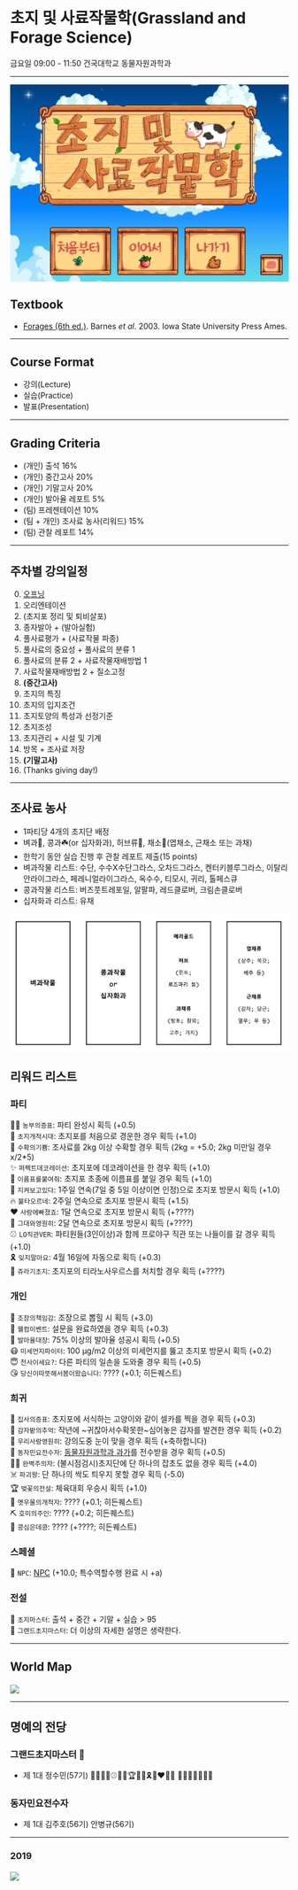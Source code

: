# 초지 및 사료작물학(Grassland and Forage Science)
금요일 09:00 - 11:50 건국대학교 동물자원과학과  

--------------------------------------
<img src="head.png" align="center" />  

## Textbook
- [Forages (6th ed.)](https://www.nhbs.com/forages-volume-1-book). Barnes *et al*. 2003. Iowa State University Press Ames.  
--------------------------------------

## Course Format
- 강의(Lecture)
- 실습(Practice)
- 발표(Presentation)
--------------------------------------

## Grading Criteria
- (개인) 출석 16% 
- (개인) 중간고사 20%
- (개인) 기말고사 20%
- (개인) 발아율 레포트 5%
- (팀) 프레젠테이션 10%
- (팀 + 개인) 조사료 농사(리워드) 15%
- (팀) 관찰 레포트 14%

--------------------------------------
## 주차별 강의일정
0. <a href="https://www.youtube.com/watch?v=p2gonkk2pvI" target="_blank">오프닝</a>  
1. 오리엔테이션   
2. (초지포 정리 및 퇴비살포)  
3. 종자발아 + (발아실험)  
4. 풀사료평가 + (사료작물 파종)  
5. 풀사료의 중요성 + 풀사료의 분류 1  
6. 풀사료의 분류 2 + 사료작물재배방법 1  
7. 사료작물재배방법 2 + 질소고정  
8. **(중간고사)**  
9. 초지의 특징  
10. 초지의 입지조건  
11. 초지토양의 특성과 선정기준  
12. 초지조성  
13. 초지관리 + 시설 및 기계   
14. 방목 + 조사료 저장  
15. **(기말고사)**  
16. (Thanks giving day!)  

--------------------------------------
## 조사료 농사
- 1파티당 4개의 초지단 배정  
- 벼과🌾, 콩과☘️(or 십자화과), 허브류🌿, 채소🥬(엽채소, 근채소 또는 과채)  
- 한학기 동안 실습 진행 후 관찰 레포트 제출(15 points)  
- 벼과작물 리스트: 수단, 수수X수단그라스, 오차드그라스, 켄터키블루그라스, 이탈리안라이그라스, 페레니얼라이그라스, 옥수수, 티모시, 귀리, 톨페스큐  
- 콩과작물 리스트: 버즈풋트레포일, 알팔파, 레드클로버, 크림손클로버  
- 십자화과 리스트: 유채  

<img src="forages.png" align="center" />

## 리워드 리스트 
### 파티
:woman_farmer: `농부의증표`: 파티 완성시 획득 (+0.5)  
:racehorse: `초지개척시대`: 초지포를 처음으로 경운한 경우 획득 (+1.0)  
:ear_of_rice: `수확의기쁨`: 조사료를 2kg 이상 수확할 경우 획득 (2kg = +5.0; 2kg 미만일 경우 x/2*5)  
:sparkles: `퍼펙트데코레이션`: 초지포에 데코레이션을 한 경우 획득 (+1.0)  
:name_badge: `이름표를붙여줘`: 초지포 초종에 이름표를 붙일 경우 획득 (+1.0)  
:eyes: `지켜보고있다`: 1주일 연속(7일 중 5일 이상이면 인정)으로 초지포 방문시 획득 (+1.0)  
:fire: `불타오르네`: 2주일 연속으로 초지포 방문시 획득 (+1.5)  
:heart: `사랑에빠졌죠`: 1달 연속으로 초지포 방문시 획득 (+????)  
:ring: `그대와영원히`: 2달 연속으로 초지포 방문시 획득 (+????)  
:baseball: `LO직관VER`: 파티원들(3인이상)과 함께 프로야구 직관 또는 나들이를 갈 경우 획득 (+1.0)  
:reminder_ribbon: `잊지말아요`: 4월 16일에 자동으로 획득 (+0.3)  
:crocodile: `쥬라기초지`: 초지포의 티라노사우르스를 처치할 경우 획득 (+????)  

### 개인
:dragon_face: `조장의책임감`: 조장으로 뽑힐 시 획득 (+3.0)  
:angel: `웰컴이벤트`: 설문을 완료하였을 경우 획득 (+0.3)  
:seedling: `발아율대장`: 75% 이상의 발아율 성공시 획득 (+0.5)   
:mask: `미세먼지파이터`: 100 µg/m2 이상의 미세먼지를 뚫고 초지포 방문시 획득 (+0.2)  
:innocent: `천사이세요?`: 다른 파티의 일손을 도와줄 경우 획득 (+0.5)  
:kissing_heart: `당신이따뜻해서봄이왔습니다`: ???? (+0.1; 히든퀘스트)  

### 희귀
:feet: `집사의증표`: 초지포에 서식하는 고양이와 같이 셀카를 찍을 경우 획득 (+0.3)  
:potato: `감자밭의추억`: 작년에 ~귀찮아서수확못한~심어놓은 감자를 발견한 경우 획득 (+0.2)  
:couple_with_heart: `우리사랑영원히`: 강의도중 눈이 맞을 경우 획득 (+축하합니다)  
:microphone: `동자민요전수자`: [동물자원과학과 과가](https://github.com/YoungjunNa/Grassland-and-forage-science/blob/master/%EB%85%B8%EB%9E%98.md)를 전수받을 경우 획득 (+0.5)  
:man_in_tuxedo: `완벽주의자`: (불시점검시)초지단에 단 하나의 잡초도 없을 경우 획득 (+4.0)  
:skull_and_crossbones: `파괴왕`: 단 하나의 싹도 틔우지 못할 경우 획득 (-5.0)  
:trophy: `벚꽃의전설`: 체육대회 우승시 획득 (+1.0)  
:whale: `옛우물의개척자`: ???? (+0.1; 히든퀘스트)  
:pick: `호미의주인`: ???? (+0.2; 히든퀘스트)  
:peanuts: `콩심은데콩`: ???? (+????; 히든퀘스트)  

### 스페셜
:robot: `NPC`: [NPC](https://github.com/YoungjunNa/Grassland-and-forage-science/blob/master/npc.md) (+10.0; 특수역할수행 완료 시 +a)  

### 전설
:crown: `초지마스터`: 출석 + 중간 + 기말 + 실습 > 95  
:princess: `그랜드초지마스터`: 더 이상의 자세한 설명은 생략한다.  

--------------------------------------
## World Map
<img src="location.png" align="center" />

--------------------------------------
## 명예의 전당  
### 그랜드초지마스터 :princess:  
- 제 1대 정수민(57기) :dragon_face::woman_farmer::racehorse::baseball::eyes::crocodile::trophy::fire::sparkles::reminder_ribbon::couplekiss_man_woman: :name_badge::ring::angel::innocent::mask::kissing_heart::feet:   

### 동자민요전수자   
- 제 1대 김주호(56기) 안병규(56기)  

-------------------------------------- 
### 2019    
<img src="footer.png" align="center" />
